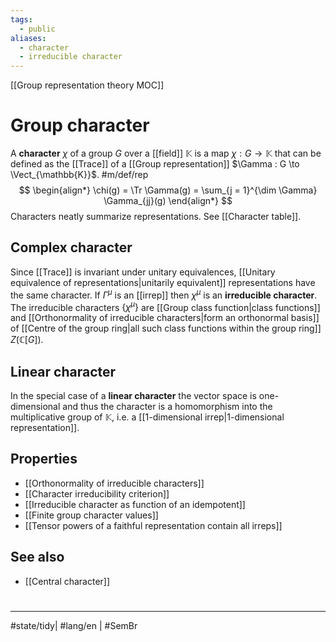 ```yaml
---
tags:
  - public
aliases:
  - character
  - irreducible character
---
```

[[Group representation theory MOC]]
# Group character

A **character** $\chi$ of a group $G$ over a [[field]] $\mathbb{K}$ is a map  $\chi : G \to \mathbb{K}$ that can be defined as the [[Trace]] of a [[Group representation]] $\Gamma : G \to \Vect_{\mathbb{K}}$. #m/def/rep 
$$
\begin{align*}
\chi(g) = \Tr \Gamma(g) = \sum_{j = 1}^{\dim \Gamma} \Gamma_{jj}(g)
\end{align*}
$$
Characters neatly summarize representations. See [[Character table]].

## Complex character
Since [[Trace]] is invariant under unitary equivalences, [[Unitary equivalence of representations|unitarily equivalent]] representations have the same character. 
If $\Gamma^\mu$ is an [[irrep]] then $\chi^\mu$ is an **irreducible character**.
The irreducible characters $\{ \chi^\mu \}$ are [[Group class function|class functions]] and [[Orthonormality of irreducible characters|form an orthonormal basis]] of [[Centre of the group ring|all such class functions within the group ring]] $Z(\mathbb{C}[G])$.



## Linear character
In the special case of a **linear character** the vector space is one-dimensional and thus the character is a homomorphism into the multiplicative group of $\mathbb{K}$,
i.e. a [[1-dimensional irrep|1-dimensional representation]].

## Properties

- [[Orthonormality of irreducible characters]]
- [[Character irreducibility criterion]]
- [[Irreducible character as function of an idempotent]]
- [[Finite group character values]]
- [[Tensor powers of a faithful representation contain all irreps]]

## See also

- [[Central character]]

#
---
#state/tidy| #lang/en | #SemBr
